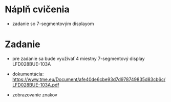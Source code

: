 # Náplň cvičenia
- zadanie so 7-segmentovým displayom

# Zadanie
- pre zadanie sa bude využívať 4 miestny 7-segmentový display LFD028BUE-103A
- dokumentácia: https://www.tme.eu/Document/afe40de6cbe93d7d978749835d83cb6c/LFD028BUE-103A.pdf



- zobrazovanie znakov
